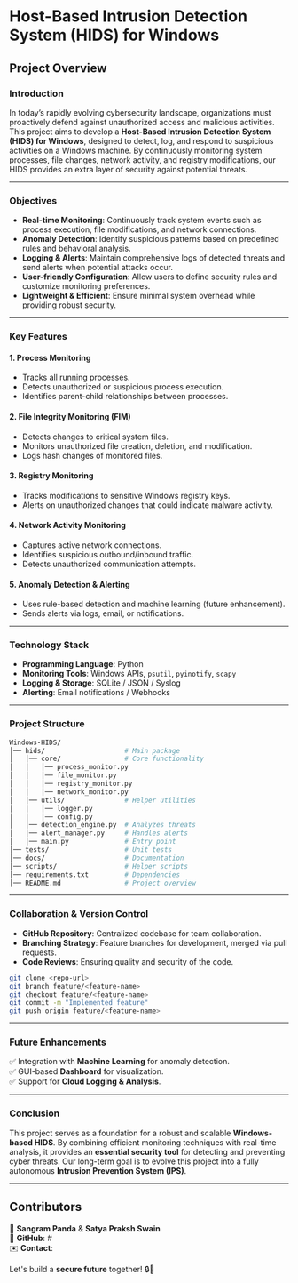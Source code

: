 # Host-Based Intrusion Detection System (HIDS) for Windows

## Project Overview

### **Introduction**

In today’s rapidly evolving cybersecurity landscape, organizations must proactively defend against unauthorized access and malicious activities. This project aims to develop a **Host-Based Intrusion Detection System (HIDS) for Windows**, designed to detect, log, and respond to suspicious activities on a Windows machine. By continuously monitoring system processes, file changes, network activity, and registry modifications, our HIDS provides an extra layer of security against potential threats.

---

### **Objectives**

- **Real-time Monitoring**: Continuously track system events such as process execution, file modifications, and network connections.
- **Anomaly Detection**: Identify suspicious patterns based on predefined rules and behavioral analysis.
- **Logging & Alerts**: Maintain comprehensive logs of detected threats and send alerts when potential attacks occur.
- **User-friendly Configuration**: Allow users to define security rules and customize monitoring preferences.
- **Lightweight & Efficient**: Ensure minimal system overhead while providing robust security.

---

### **Key Features**

#### **1. Process Monitoring**

- Tracks all running processes.
- Detects unauthorized or suspicious process execution.
- Identifies parent-child relationships between processes.

#### **2. File Integrity Monitoring (FIM)**

- Detects changes to critical system files.
- Monitors unauthorized file creation, deletion, and modification.
- Logs hash changes of monitored files.

#### **3. Registry Monitoring**

- Tracks modifications to sensitive Windows registry keys.
- Alerts on unauthorized changes that could indicate malware activity.

#### **4. Network Activity Monitoring**

- Captures active network connections.
- Identifies suspicious outbound/inbound traffic.
- Detects unauthorized communication attempts.

#### **5. Anomaly Detection & Alerting**

- Uses rule-based detection and machine learning (future enhancement).
- Sends alerts via logs, email, or notifications.

---

### **Technology Stack**

- **Programming Language**: Python
- **Monitoring Tools**: Windows APIs, `psutil`, `pyinotify`, `scapy`
- **Logging & Storage**: SQLite / JSON / Syslog
- **Alerting**: Email notifications / Webhooks

---

### **Project Structure**

```bash
Windows-HIDS/
│── hids/                    # Main package
│   │── core/                # Core functionality
│   │   │── process_monitor.py
│   │   │── file_monitor.py
│   │   │── registry_monitor.py
│   │   │── network_monitor.py
│   │── utils/               # Helper utilities
│   │   │── logger.py
│   │   │── config.py
│   │── detection_engine.py  # Analyzes threats
│   │── alert_manager.py     # Handles alerts
│   │── main.py              # Entry point
│── tests/                   # Unit tests
│── docs/                    # Documentation
│── scripts/                 # Helper scripts
│── requirements.txt         # Dependencies
│── README.md                # Project overview
```

---

### **Collaboration & Version Control**

- **GitHub Repository**: Centralized codebase for team collaboration.
- **Branching Strategy**: Feature branches for development, merged via pull requests.
- **Code Reviews**: Ensuring quality and security of the code.

```bash
git clone <repo-url>
git branch feature/<feature-name>
git checkout feature/<feature-name>
git commit -m "Implemented feature"
git push origin feature/<feature-name>
```

---

### **Future Enhancements**

✅ Integration with **Machine Learning** for anomaly detection.  
✅ GUI-based **Dashboard** for visualization.  
✅ Support for **Cloud Logging & Analysis**.

---

### **Conclusion**

This project serves as a foundation for a robust and scalable **Windows-based HIDS**. By combining efficient monitoring techniques with real-time analysis, it provides an **essential security tool** for detecting and preventing cyber threats. Our long-term goal is to evolve this project into a fully autonomous **Intrusion Prevention System (IPS)**.

---

## **Contributors**

🚀 **Sangram Panda** & **Satya Praksh Swain**  
🔗 **GitHub**: #  
✉️ **Contact**:

Let's build a **secure future** together! 🔒🚀
